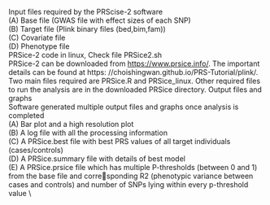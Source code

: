 Input files required by the PRScise-2 software \
(A) Base file (GWAS file with effect sizes of each SNP) \
(B) Target file (Plink binary files (bed,bim,fam)) \
(C) Covariate file \
(D) Phenotype file \
PRSice-2 code in linux, Check file PRSice2.sh \
PRSice-2 can be downloaded from https://www.prsice.info/. The important details can be found at https: //choishingwan.github.io/PRS-Tutorial/plink/. Two main files required are PRSice.R and PRSice_linux. Other required files to run the analysis are in the downloaded PRSice directory.
 Output files and graphs \
Software generated multiple output files and graphs once analysis is completed \
(A) Bar plot and a high resolution plot \
(B) A log file with all the processing information \
(C) A PRSice.best file with best PRS values of all target individuals (cases/controls) \
(D) A PRSice.summary file with details of best model \
(E) A PRSice.prsice file which has multiple P-thresholds (between 0 and 1) from the base file and corresponding R2 (phenotypic variance between cases and controls) and number of SNPs lying within every p-threshold value \
